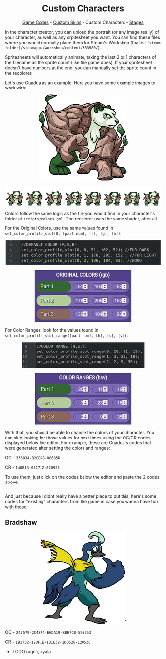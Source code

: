 <h1 align="center">Custom Characters</h1>

<p align="center"><a href="https://github.com/Readek/RoA-Skin-Recolorer/blob/main/Docs/Game Codes.md">Game Codes</a> - <a href="https://github.com/Readek/RoA-Skin-Recolorer/blob/main/Docs/Custom Skins.md">Custom Skins</a> - Custom Characters - <a href="https://github.com/Readek/RoA-Skin-Recolorer/blob/main/Docs/Stages.md">Stages</a></p>


In the character creator, you can upload the portrait (or any image really) of your character, as well as any srpitesheet you want. You can find these files where you would normally place them for Steam's Workshop (that is: `[steam folder]/steamapps/workshop/content/383980/`).

Spritesheets will automatically animate, taking the last 2 or 1 characters of the filename as the sprite count (like the game does). If your spritesheet doesn't have numbers at the end, you can manually set the sprite count in the recolorer.

Let's use Guadua as an example. Here you have some example images to work with:

<p align="center">

  <img src="https://github.com/Readek/RoA-Skin-Recolorer/blob/main/Docs/Resources/Characters/Guadua/portrait.png" alt="Guadua Portrait">

</p>

<p align="center">

  <img src="https://github.com/Readek/RoA-Skin-Recolorer/blob/main/Docs/Resources/Characters/Guadua/idle_strip8.png" alt="Guadua Idle Spritesheet">

</p>

Colors follow the same logic as the file you would find in your character's folder at `scripts/colors.gml`. The recolorer uses the same shader, after all.

For the Original Colors, use the same values found in `set_color_profile_slot(0, [part num], [r], [g], [b])`:

<p align="center">

  <img src="https://github.com/Readek/RoA-Skin-Recolorer/blob/main/Docs/Resources/Misc/Guadua OC colorsgml.png" alt="Guadua's Original Colors">

</p>

<p align="center">

  <img src="https://github.com/Readek/RoA-Skin-Recolorer/blob/main/Docs/Resources/Misc/Guadua OC recolorer.png" alt="Guadua's Original Colors">

</p>

For Color Ranges, look for the values found in `set_color_profile_slot_range([part num], [h], [s], [v])`:

<p align="center">

  <img src="https://github.com/Readek/RoA-Skin-Recolorer/blob/main/Docs/Resources/Misc/Guadua CR colorsgml.png" alt="Guadua's Original Colors">

</p>

<p align="center">

  <img src="https://github.com/Readek/RoA-Skin-Recolorer/blob/main/Docs/Resources/Misc/Guadua CR recolorer.png" alt="Guadua's Original Colors">

</p>

With that, you should be able to change the colors of your character. You can skip looking for those values for next times using the OC/CR codes displayed below the editor. For example, these are Guadua's codes that were generated after setting the colors and ranges:

OC - `336834-B2CD98-88685D`

CR - `140B13-031712-020923`

To use them, just click on the codes below the editor and paste the 2 codes above.

---

And just because I didnt really have a better place to put this, here's some codes for "existing" characters from the game in case you wanna have fun with those:

<h2>Bradshaw</h2>

<p align="center">

  <img src="https://github.com/Readek/RoA-Skin-Recolorer/blob/main/Docs/Resources/Characters/Wrastor/Bradshaw.png" alt="Bradshaw">

</p>

OC - `247579-2C4874-E6DA19-BBE7C8-595253`

CR - `1B1732-120F1E-1B1E32-1D0528-12053C`

- TODO ragnir, ayala